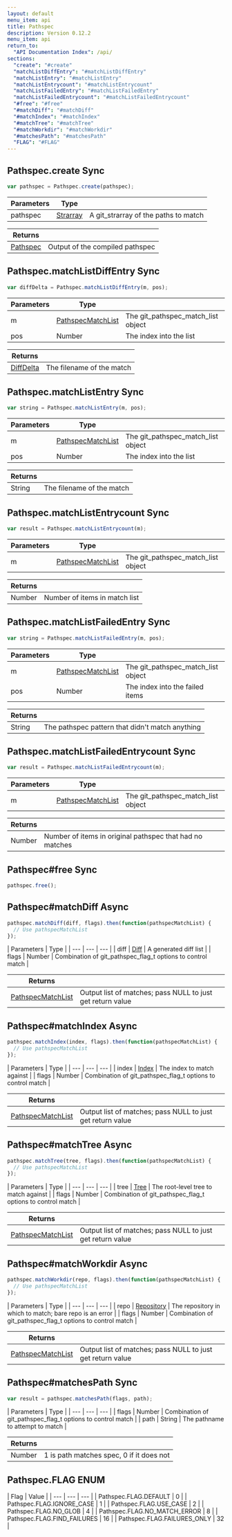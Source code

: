 ```yaml
---
layout: default
menu_item: api
title: Pathspec
description: Version 0.12.2
menu_item: api
return_to:
  "API Documentation Index": /api/
sections:
  "create": "#create"
  "matchListDiffEntry": "#matchListDiffEntry"
  "matchListEntry": "#matchListEntry"
  "matchListEntrycount": "#matchListEntrycount"
  "matchListFailedEntry": "#matchListFailedEntry"
  "matchListFailedEntrycount": "#matchListFailedEntrycount"
  "#free": "#free"
  "#matchDiff": "#matchDiff"
  "#matchIndex": "#matchIndex"
  "#matchTree": "#matchTree"
  "#matchWorkdir": "#matchWorkdir"
  "#matchesPath": "#matchesPath"
  "FLAG": "#FLAG"
---
```


## <a name="create"></a><span>Pathspec.</span>create <span class="tags"><span class="sync">Sync</span></span>

```js
var pathspec = Pathspec.create(pathspec);
```

| Parameters | Type |   |
| --- | --- | --- |
| pathspec | [Strarray](/api/strarray/) | A git_strarray of the paths to match |

| Returns |  |
| --- | --- |
| [Pathspec](/api/pathspec/) | Output of the compiled pathspec |

## <a name="matchListDiffEntry"></a><span>Pathspec.</span>matchListDiffEntry <span class="tags"><span class="sync">Sync</span></span>

```js
var diffDelta = Pathspec.matchListDiffEntry(m, pos);
```

| Parameters | Type |   |
| --- | --- | --- |
| m | [PathspecMatchList](/api/pathspec_match_list/) | The git_pathspec_match_list object |
| pos | Number | The index into the list |

| Returns |  |
| --- | --- |
| [DiffDelta](/api/diff_delta/) |  The filename of the match |

## <a name="matchListEntry"></a><span>Pathspec.</span>matchListEntry <span class="tags"><span class="sync">Sync</span></span>

```js
var string = Pathspec.matchListEntry(m, pos);
```

| Parameters | Type |   |
| --- | --- | --- |
| m | [PathspecMatchList](/api/pathspec_match_list/) | The git_pathspec_match_list object |
| pos | Number | The index into the list |

| Returns |  |
| --- | --- |
| String |  The filename of the match |

## <a name="matchListEntrycount"></a><span>Pathspec.</span>matchListEntrycount <span class="tags"><span class="sync">Sync</span></span>

```js
var result = Pathspec.matchListEntrycount(m);
```

| Parameters | Type |   |
| --- | --- | --- |
| m | [PathspecMatchList](/api/pathspec_match_list/) | The git_pathspec_match_list object |

| Returns |  |
| --- | --- |
| Number |  Number of items in match list |

## <a name="matchListFailedEntry"></a><span>Pathspec.</span>matchListFailedEntry <span class="tags"><span class="sync">Sync</span></span>

```js
var string = Pathspec.matchListFailedEntry(m, pos);
```

| Parameters | Type |   |
| --- | --- | --- |
| m | [PathspecMatchList](/api/pathspec_match_list/) | The git_pathspec_match_list object |
| pos | Number | The index into the failed items |

| Returns |  |
| --- | --- |
| String |  The pathspec pattern that didn't match anything |

## <a name="matchListFailedEntrycount"></a><span>Pathspec.</span>matchListFailedEntrycount <span class="tags"><span class="sync">Sync</span></span>

```js
var result = Pathspec.matchListFailedEntrycount(m);
```

| Parameters | Type |   |
| --- | --- | --- |
| m | [PathspecMatchList](/api/pathspec_match_list/) | The git_pathspec_match_list object |

| Returns |  |
| --- | --- |
| Number |  Number of items in original pathspec that had no matches |

## <a name="free"></a><span>Pathspec#</span>free <span class="tags"><span class="sync">Sync</span></span>

```js
pathspec.free();
```

## <a name="matchDiff"></a><span>Pathspec#</span>matchDiff <span class="tags"><span class="async">Async</span></span>

```js
pathspec.matchDiff(diff, flags).then(function(pathspecMatchList) {
  // Use pathspecMatchList
});
```

| Parameters | Type |
| --- | --- | --- |
| diff | [Diff](/api/diff/) | A generated diff list |
| flags | Number | Combination of git_pathspec_flag_t options to control match |

| Returns |  |
| --- | --- |
| [PathspecMatchList](/api/pathspec_match_list/) | Output list of matches; pass NULL to just get return value |

## <a name="matchIndex"></a><span>Pathspec#</span>matchIndex <span class="tags"><span class="async">Async</span></span>

```js
pathspec.matchIndex(index, flags).then(function(pathspecMatchList) {
  // Use pathspecMatchList
});
```

| Parameters | Type |
| --- | --- | --- |
| index | [Index](/api/index/) | The index to match against |
| flags | Number | Combination of git_pathspec_flag_t options to control match |

| Returns |  |
| --- | --- |
| [PathspecMatchList](/api/pathspec_match_list/) | Output list of matches; pass NULL to just get return value |

## <a name="matchTree"></a><span>Pathspec#</span>matchTree <span class="tags"><span class="async">Async</span></span>

```js
pathspec.matchTree(tree, flags).then(function(pathspecMatchList) {
  // Use pathspecMatchList
});
```

| Parameters | Type |
| --- | --- | --- |
| tree | [Tree](/api/tree/) | The root-level tree to match against |
| flags | Number | Combination of git_pathspec_flag_t options to control match |

| Returns |  |
| --- | --- |
| [PathspecMatchList](/api/pathspec_match_list/) | Output list of matches; pass NULL to just get return value |

## <a name="matchWorkdir"></a><span>Pathspec#</span>matchWorkdir <span class="tags"><span class="async">Async</span></span>

```js
pathspec.matchWorkdir(repo, flags).then(function(pathspecMatchList) {
  // Use pathspecMatchList
});
```

| Parameters | Type |
| --- | --- | --- |
| repo | [Repository](/api/repository/) | The repository in which to match; bare repo is an error |
| flags | Number | Combination of git_pathspec_flag_t options to control match |

| Returns |  |
| --- | --- |
| [PathspecMatchList](/api/pathspec_match_list/) | Output list of matches; pass NULL to just get return value |

## <a name="matchesPath"></a><span>Pathspec#</span>matchesPath <span class="tags"><span class="sync">Sync</span></span>

```js
var result = pathspec.matchesPath(flags, path);
```

| Parameters | Type |
| --- | --- | --- |
| flags | Number | Combination of git_pathspec_flag_t options to control match |
| path | String | The pathname to attempt to match |

| Returns |  |
| --- | --- |
| Number |  1 is path matches spec, 0 if it does not |

## <a name="FLAG"></a><span>Pathspec.</span>FLAG <span class="tags"><span class="enum">ENUM</span></span>

| Flag | Value |
| --- | --- | --- |
| <span>Pathspec.FLAG.</span>DEFAULT | 0 |
| <span>Pathspec.FLAG.</span>IGNORE_CASE | 1 |
| <span>Pathspec.FLAG.</span>USE_CASE | 2 |
| <span>Pathspec.FLAG.</span>NO_GLOB | 4 |
| <span>Pathspec.FLAG.</span>NO_MATCH_ERROR | 8 |
| <span>Pathspec.FLAG.</span>FIND_FAILURES | 16 |
| <span>Pathspec.FLAG.</span>FAILURES_ONLY | 32 |

